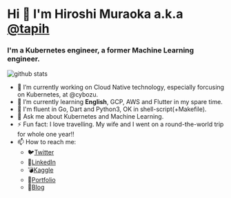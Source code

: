 # Hi 👋 I'm Hiroshi Muraoka a.k.a <a href=https://github.com/tapih>@tapih</a>
### I'm a Kubernetes engineer, a former Machine Learning engineer.

<!--
**tapih/tapih** is a ✨ _special_ ✨ repository because its `README.md` (this file) appears on your GitHub profile.

Here are some ideas to get you started:

-->

![github stats](https://github-readme-stats.vercel.app/api?username=tapih&show_icons=true&theme=tokyonight)

- 🔭 I’m currently working on Cloud Native technology, especially forcusing on Kubernetes, at @cybozu.
- 🌱 I’m currently learning <b>English</b>, GCP, AWS and Flutter in my spare time.
- 🚩 I'm fluent in Go, Dart and Python3, OK in shell-script(+Makefile).
- 💬 Ask me about Kubernetes and Machine Learning.
- ⚡ Fun fact: I love travelling. My wife and I went on a round-the-world trip for whole one year!!
- 📫 How to reach me:
  - 🐦[Twitter](https://twitter.com/_tapih)
  - 🔗[LinkedIn](https://jp.linkedin.com/in/hiroshi-muraoka-a4357770/en-us)
  - 💣[Kaggle](https://www.kaggle.com/pseprop)
  - 🌼[Portfolio](https://portfolio.tapih.dev)
  - 📗[Blog](https://blog.tapih.dev)


